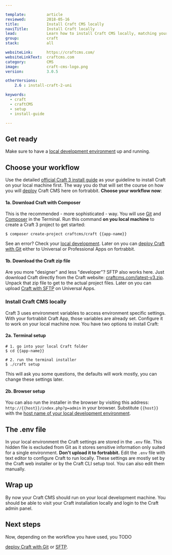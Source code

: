 ```yaml
---

template:         article
reviewed:         2018-05-16
title:            Install Craft CMS locally
naviTitle:        Install Craft locally
lead:             Learn how to install Craft CMS locally, matching your skills and workflows.
group:            craft
stack:            all

websiteLink:      https://craftcms.com/
websiteLinkText:  craftcms.com
category:         CMS
image:            craft-cms-logo.png
version:          3.0.5

otherVersions:
    2.6 : install-craft-2-uni

keywords:
  - craft
  - craftCMS
  - setup
  - install-guide

---
```


## Get ready

Make sure to have a [local development environment](/local-development) up and running.

## Choose your workflow

Use the detailed [official Craft 3 install guide](https://github.com/craftcms/docs/blob/v3/en/installation.md) as your guideline to install Craft on your local machine first. The way you do that will set the course on how you will [deploy](/deployment-methods) Craft CMS here on fortrabbit. **Choose your workflow now**:


#### 1a. Download Craft with Composer

This is the recommended - more sophisticated - way. You will use [Git](/git) and [Composer](/composer#toc-local-composer) in the Terminal. Run this command **on you local machine** to create a Craft 3 project to get started:

```
$ composer create-project craftcms/craft {{app-name}}
```

See an error? Check your [local development](/local-development). Later on you can [deploy Craft with Git](/craft-3-deploy-git) either to Universal or Professional Apps on fortrabbit.

#### 1b. Download the Craft zip file

Are you more "designer" and less "developer"? SFTP also works here. Just download Craft directly from the Craft website: [craftcms.com/latest-v3.zip](https://craftcms.com/latest-v3.zip). Unpack that zip file to get to the actual project files. Later on you can upload [Craft with SFTP](/craft-3-upload-sftp) on Universal Apps.

### Install Craft CMS locally

Craft 3 uses environment variables to access environment specific settings. With your fortrabbit Craft App, those variables are already set. Configure it to work on your local machine now. You have two options to install Craft:

#### 2a. Terminal setup

```
# 1. go into your local Craft folder 
$ cd {{app-name}}

# 2. run the terminal installer
$ ./craft setup
```

This will ask you some questions, the defaults will work mostly, you can change these settings later.

#### 2b. Browser setup

You can also run the installer in the browser by visiting this address: `http://{{host}}/index.php?p=admin` in your browser. Substitute `{{host}}` with the [host name of your local development environment](/local-development#toc-virtual-hosts). 


## The .env file

In your local environment the Craft settings are stored in the `.env` file. This hidden file is excluded from Git as it stores sensitive information only suited for a single environment. **Don't upload it to fortrabbit.** Edit the `.env` file with text editor to configure Craft to run locally. These settings are mostly set by the Craft web installer or by the Craft CLI setup tool. You can also edit them manually.

## Wrap up

By now your Craft CMS should run on your local development machine. You should be able to visit your Craft installation locally and login to the Craft admin panel.

## Next steps

Now, depending on the workflow you have used, you TODO

 [deploy Craft with Git](/craft-3-deploy-git) or [SFTP](/craft-3-upload-sftp).
